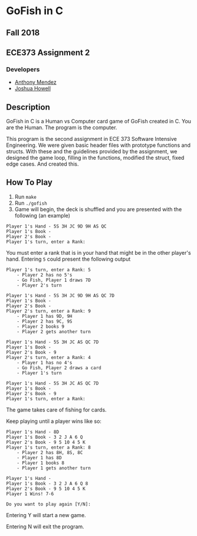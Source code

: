 # GoFish in C
## Fall 2018
## ECE373 Assignment 2

### Developers
* [Anthony Mendez](https://github.com/anthonymendez)
* [Joshua Howell](https://github.com/Parzival6)

## Description
GoFish in C is a Human vs Computer card game of GoFish created in C. You are the Human. The program is the computer. 

This program is the second assignment in ECE 373 Software Intensive Engineering. We were given basic header files with prototype functions and structs. With these and the guidelines provided by the assignment, we designed the game loop, filling in the functions, modified the struct, fixed edge cases. And created this.

## How To Play
1. Run `make`
2. Run `./gofish`
3. Game will begin, the deck is shuffled and you are presented with the following (an example)
```
Player 1's Hand - 5S 3H JC 9D 9H AS QC
Player 1's Book -
Player 2's Book -
Player 1's turn, enter a Rank: 
```
You must enter a rank that is in your hand that might be in the other player's hand. Entering `5` could present the following output
```
Player 1's turn, enter a Rank: 5
    - Player 2 has no 5's    
    - Go Fish, Player 1 draws 7D    
    - Player 2's turn    

Player 1's Hand - 5S 3H JC 9D 9H AS QC 7D
Player 1's Book -
Player 2's Book -
Player 2's turn, enter a Rank: 9
    - Player 1 has 9D, 9H    
    - Player 2 has 9C, 9S    
    - Player 2 books 9    
    - Player 2 gets another turn    

Player 1's Hand - 5S 3H JC AS QC 7D
Player 1's Book -
Player 2's Book - 9
Player 2's turn, enter a Rank: 4
    - Player 1 has no 4's    
    - Go Fish, Player 2 draws a card    
    - Player 1's turn    

Player 1's Hand - 5S 3H JC AS QC 7D
Player 1's Book -
Player 2's Book - 9
Player 1's turn, enter a Rank: 
```
The game takes care of fishing for cards. 

Keep playing until a player wins like so:
```
Player 1's Hand - 8D
Player 1's Book - 3 2 J A 6 Q
Player 2's Book - 9 5 10 4 5 K
Player 1's turn, enter a Rank: 8
    - Player 2 has 8H, 8S, 8C
    - Player 1 has 8D
    - Player 1 books 8
    - Player 1 gets another turn

Player 1's Hand -
Player 1's Book - 3 2 J A 6 Q 8
Player 2's Book - 9 5 10 4 5 K
Player 1 Wins! 7-6

Do you want to play again [Y/N]: 
```
Entering Y will start a new game.

Entering N will exit the program.
